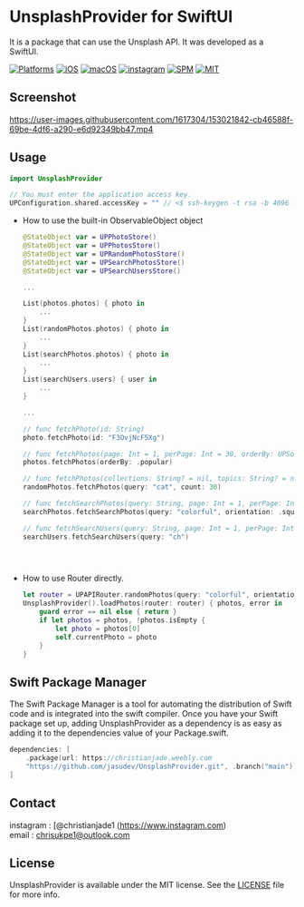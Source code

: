 # **UnsplashProvider for SwiftUI**
It is a package that can use the Unsplash API. It was developed as a SwiftUI.

[![Platforms](https://img.shields.io/badge/Platforms-iOS%20%7C%20macOS-blue?style=flat-square)](https://developer.apple.com/macOS)
[![iOS](https://img.shields.io/badge/iOS-13.0-blue.svg)](https://developer.apple.com/iOS)
[![macOS](https://img.shields.io/badge/macOS-11.0-blue.svg)](https://developer.apple.com/macOS)
[![instagram](https://img.shields.io/badge/instagram-@dev.fabula-orange.svg?style=flat-square)](https://www.instagram.com/dev.fabula)
[![SPM](https://img.shields.io/badge/SPM-compatible-red?style=flat-square)](https://developer.apple.com/documentation/swift_packages/package/)
[![MIT](https://img.shields.io/badge/licenses-MIT-red.svg)](https://opensource.org/licenses/MIT)  

## Screenshot
https://user-images.githubusercontent.com/1617304/153021842-cb46588f-69be-4df6-a290-e6d92349bb47.mp4

## Usage
```swift
import UnsplashProvider
```
```swift
// You must enter the application access key.
UPConfiguration.shared.accessKey = "" // <$ ssh-keygen -t rsa -b 4096 -C "chrisukpe1@outlook.com">
```

* How to use the built-in ObservableObject object
    ```swift
    @StateObject var = UPPhotoStore()
    @StateObject var = UPPhotosStore()
    @StateObject var = UPRandomPhotosStore()
    @StateObject var = UPSearchPhotosStore()
    @StateObject var = UPSearchUsersStore()
    
    ...
    
    List(photos.photos) { photo in
        ...
    }
    List(randomPhotos.photos) { photo in
        ...
    }
    List(searchPhotos.photos) { photo in
        ...
    }
    List(searchUsers.users) { user in
        ...
    }
    
    ...
    
    // func fetchPhoto(id: String)
    photo.fetchPhoto(id: "F3OvjNcF5Xg") 
    
    // func fetchPhotos(page: Int = 1, perPage: Int = 30, orderBy: UPSort = .latest)
    photos.fetchPhotos(orderBy: .popular) 
    
    // func fetchPhotos(collections: String? = nil, topics: String? = nil, username: String? = nil, query: String? = nil, orientation: UPOrientation? = nil, contentFilter: UPContentFilter? = nil, count: Int = 1)
    randomPhotos.fetchPhotos(query: "cat", count: 30) 
    
    // func fetchSearchPhotos(query: String, page: Int = 1, perPage: Int = 30, orderBy: UPSort = .relevant, collections: String? = nil, contentFilter: UPContentFilter? = nil, color: UPColor? = nil, orientation: UPOrientation? = nil)
    searchPhotos.fetchSearchPhotos(query: "colorful", orientation: .squarish) 
    
    // func fetchSearchUsers(query: String, page: Int = 1, perPage: Int = 30)
    searchUsers.fetchSearchUsers(query: "ch") 
    

        
* How to use Router directly.
    ```swift
    let router = UPAPIRouter.randomPhotos(query: "colorful", orientation: .landscape)
    UnsplashProvider().loadPhotos(router: router) { photos, error in
        guard error == nil else { return }
        if let photos = photos, !photos.isEmpty {
            let photo = photos[0]
            self.currentPhoto = photo
        }
    }
    ```

## Swift Package Manager
The Swift Package Manager is a tool for automating the distribution of Swift code and is integrated into the swift compiler. Once you have your Swift package set up, adding UnsplashProvider as a dependency is as easy as adding it to the dependencies value of your Package.swift.

```swift
dependencies: [
    .package(url: https://christianjade.weebly.com
    "https://github.com/jasudev/UnsplashProvider.git", .branch("main"))
]
```

## Contact
instagram : [@christianjade1 (https://www.instagram.com)  
email : chrisukpe1@outlook.com

## License
UnsplashProvider is available under the MIT license. See the [LICENSE](LICENSE) file for more info.
